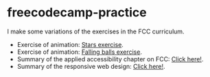 # freecodecamp-practice

 I make some variations of the exercises in the FCC curriculum.

- Exercise of animation: [Stars exercise](../../blob/master/exercise-stars-animation).
- Exercise of animation: [Falling balls exercise](../../blob/master/exercise-balls-animation).
- Summary of the applied accessibility chapter on FCC: [Click here!](../../blob/master/accessibility-abstract).
- Summary of the responsive web design: [Click here!](../../blob/master/responsive-fundamentals).
